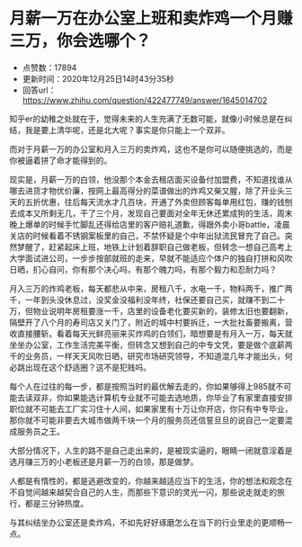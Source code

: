 # 月薪一万在办公室上班和卖炸鸡一个月赚三万，你会选哪个？
- 点赞数：17894
- 更新时间：2020年12月25日14时43分35秒
- 回答url：https://www.zhihu.com/question/422477749/answer/1645014702
<body>
 <p data-pid="M-2-kpGW">知乎er的幼稚之处就在于，觉得未来的人生充满了无数可能，就像小时候总是在纠结，我是要上清华呢，还是北大呢？事实是你只能上一个双非。</p>
 <p data-pid="R7jdU3PD">而对于月薪一万的办公室和月入三万的卖炸鸡，这也不是你可以随便挑选的，而是你被逼着拼了命才能得到的。</p>
 <p data-pid="XKiFNY44">现实是，月薪一万的白领，他没那个本金去租店面买设备付加盟费，不知道找谁从哪去进货才物优价廉，按网上最高得分的菜谱做出的炸鸡又柴又腥，除了开业头三天的五折优惠，往后每天流水才几百块，开通了外卖但顾客每单用红包，赚的钱刨去成本又所剩无几，干了三个月，发现自己要面对全年无休还累成狗的生活，周末晚上爆单的时候手忙脚乱还得给店里的客户赔礼道歉，得跟外卖小哥battle，凌晨关店的时候看着不锈钢案板里的自己，不禁怀疑是个中年出狱流民冒充了自己。突然梦醒了，赶紧起床上班，地铁上计划着辞职自己做老板，但转念一想自己高考上大学面试进公司，一步步按部就班的走来，早就不能适应个体户的独自打拼和风吹日晒，扪心自问，你有那个决心吗，有那个魄力吗，有那个毅力和忍耐力吗？</p>
 <p data-pid="eqKBKO4E">月入三万的炸鸡老板，每天都悲从中来，房租八千，水电一千，物料两千，推广两千，一年到头没休息过，没奖金没福利没年终，社保还要自己买，就赚不到二十万，但物业说明年房租要涨一千，店里的设备老化要买新的，装修太旧也要翻新，隔壁开了八个月的寿司店又关门了，附近的城中村要拆迁，一大批社畜要搬离，营收直接腰斩。看着每天光鲜亮丽来买炸鸡的白领们，暗想要是有月入一万，每天就坐坐办公室，工作生活完美平衡，但转念又想到自己的中专文凭，要是做个底薪两千的业务员，一样天天风吹日晒，研究市场研究领导，不知道混几年才能出头，何必跳出现在这个舒适圈？这不是犯贱吗。</p>
 <p data-pid="xtVAX76P">每个人在过往的每一步，都是按照当时的最优解去走的，你如果够得上985就不可能去读双非，你如果能选计算机专业就不可能去选地质，你毕业了有家里直接安排职位就不可能去工厂实习住十人间，如果家里有十万让你开店，你只有中专毕业，那你就不可能非要去大城市做两千块一个月的服务员还信誓旦旦的说自己一定要混成服务员之王。</p>
 <p data-pid="LT_qUr0h">大部分情况下，人生的路不是自己走出来的，是被现实逼的，眼睛一闭就意淫着是选月赚三万的小老板还是月薪一万的白领，那是做梦。</p>
 <p data-pid="WP3qPtcA">人都是有惰性的，都是逃避改变的，你越来越适应当下的生活，你的想法和观念在不自觉间越来越契合自己的人生，而那些下意识的灵光一闪，那些说走就走的旅行，都是三分钟热度。</p>
 <p data-pid="Z56U_t_i">与其纠结坐办公室还是卖炸鸡，不如先好好琢磨怎么在当下的行业里走的更顺畅一点。</p>
</body>